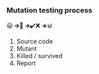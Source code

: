 ### Mutation testing process

<div class="flex-emoji">
    <span class="emoji-120">😃</span>
    <span class="fragment" data-fragment-index="1">🡲</span><span class="emoji-120 fragment" data-fragment-index="1">🤢</span></span>
    <span class="fragment" data-fragment-index="2">🡲</span><span class="emoji-120 fragment" data-fragment-index="2">✔️❌</span></span>
    <span class="fragment" data-fragment-index="3">🡲</span><span class="emoji-120 fragment" data-fragment-index="3">📊</span>
</div>

1. Source code
1. <!-- .element class="fragment" data-fragment-index="1" -->Mutant
1. <!-- .element class="fragment" data-fragment-index="2" -->Killed / survived
1. <!-- .element class="fragment" data-fragment-index="3" -->Report
